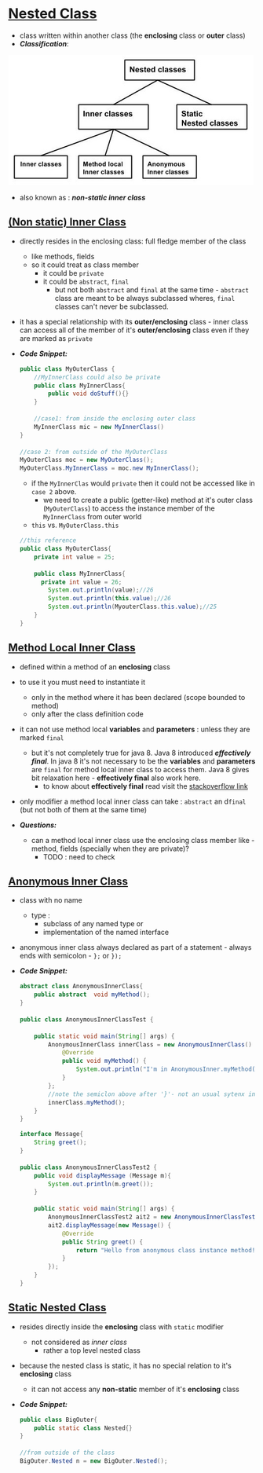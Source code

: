 # <u>Nested Class</u>

- class written within another class  (the **enclosing** class or **outer** class)
- ***Classification***:

![inner_classes](./inner_classes.jpg)

- also known as  : **_non-static inner class_**

## <u>(Non static) Inner Class</u>

 - directly resides in the enclosing class: full fledge member of the class

    - like methods, fields
    - so it could treat as class member
      	- it could be `private`
       - it could be `abstract`, `final`
          - but not both `abstract` and `final` at the same time
            	- `abstract` class are meant to be always subclassed wheres, `final` classes can't never be subclassed. 

- it has a special relationship with its **outer/enclosing** class - inner class can access all of the member of it's **outer/enclosing** class even if they are marked as `private` 

- ***Code Snippet:***

  ```java
  public class MyOuterClass {
      //MyInnerClass could also be private
      public class MyInnerClass{
          public void doStuff(){}
      }
      
      //case1: from inside the enclosing outer class
      MyInnerClass mic = new MyInnerClass()
  }
  
  //case 2: from outside of the MyOuterClass
  MyOuterClass moc = new MyOuterClass();
  MyOuterClass.MyInnerClass = moc.new MyInnerClass();
  ```

  - if the `MyInnerClas`  would `private` then it could not be accessed like in `case 2` above. 
    - we need to create a public (getter-like) method at it's outer class (`MyOuterClass`) to access the instance member of the `MyInnerClass` from outer world
  - `this` vs. `MyOuterClass.this`

  ```java
  //this reference
  public class MyOuterClass{
      private int value = 25;
      
      public class MyInnerClass{
      	private int value = 26;
          System.out.println(value);//26
          System.out.println(this.value);//26
          System.out.println(MyouterClass.this.value);//25
      }
  }
  ```

  

## <u>Method Local Inner Class</u>

- defined within a method of an **enclosing** class
- to use it you must need to instantiate it 
  - only in the method where it has been declared (scope bounded to method)
  - only after the class definition code

- it can not use method local **variables** and **parameters** : unless they are marked `final`
  - but it's not completely true for java 8. Java 8 introduced ***effectively final***. In java 8 it's not necessary to be the **variables** and **parameters** are `final` for method local inner class to access them. Java 8 gives bit relaxation here - **effectively final** also  work here.
    - to know about **effectively final** read visit the [stackoverflow link ](https://stackoverflow.com/questions/38291734/accessing-local-variables-from-method-local-inner-class-in-which-we-declare-the)
- only modifier a method local inner class can take : `abstract` an d`final` (but not both of them at the same time)
- ***Questions:***
  - can a method local inner class use the enclosing class member like - method, fields (specially when they are private)?
    - TODO : need to check

## <u>Anonymous Inner Class</u>

- class with no name

  - type : 
    - subclass of any named type or
    - implementation of the named interface

- anonymous inner class always declared as part of a statement - always ends with semicolon  - `};` or `});`

- ***Code Snippet:***

  ```java
  abstract class AnonymousInnerClass{
      public abstract  void myMethod();
  }
  
  public class AnonymousInnerClassTest {
  
      public static void main(String[] args) {
          AnonymousInnerClass innerClass = new AnonymousInnerClass() {
              @Override
              public void myMethod() {
                  System.out.println("I'm in AnonymousInner.myMethod()");
              }
          };
          //note the semiclon above after '}'- not an usual sytenx in java
          innerClass.myMethod();
      }
  }
  ```

  ```java
  interface Message{
      String greet();
  }
  
  public class AnonymousInnerClassTest2 {
      public void displayMessage (Message m){
          System.out.println(m.greet());
      }
  
      public static void main(String[] args) {
          AnonymousInnerClassTest2 ait2 = new AnonymousInnerClassTest2();
          ait2.displayMessage(new Message() {
              @Override
              public String greet() {
                  return "Hello from anonymous class instance method!";
              }
          });
      }
  }
  ```

  

## <u>Static Nested Class</u> 

 - resides directly inside the **enclosing** class with `static` modifier

   	- not considered as *inner class* 
      	- rather a top level nested class

 - because the nested class is static, it has no special relation to it's **enclosing** class

   	- it can not access any **non-static** member of it's **enclosing** class

 - ***Code Snippet:*** 

   ```java
   public class BigOuter{
       public static class Nested{}
   }
   
   //from outside of the class
   BigOuter.Nested n = new BigOuter.Nested();
   ```

   









